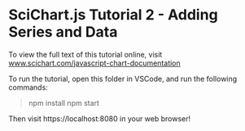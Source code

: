 # SciChart.js Tutorial 2 - Adding Series and Data

To view the full text of this tutorial online, visit www.scichart.com/javascript-chart-documentation 

To run the tutorial, open this folder in VSCode, and run the following commands:

> npm install
> npm start 

Then visit https://localhost:8080 in your web browser! 
